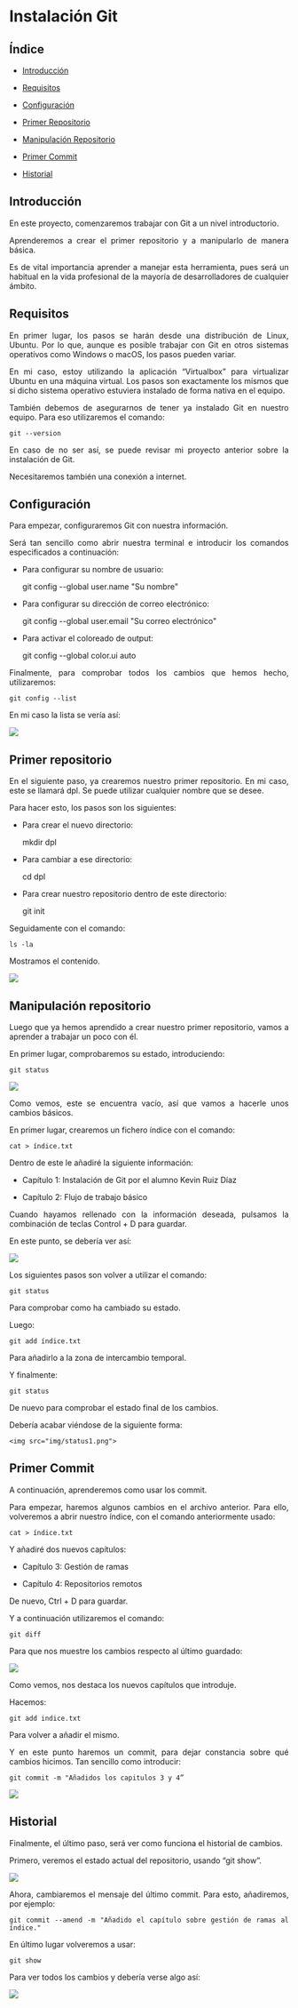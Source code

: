 # Instalación Git

## Índice
* [Introducción](#introducción)  
<a name="introducción"/>

* [Requisitos](#requisitos)  
<a name="requisitos"/>

* [Configuración](#configuración)  
<a name="configuración"/>

* [Primer Repositorio](#primer-repositorio)  
<a name="primer-repositorio"/>

* [Manipulación Repositorio](#manipulación-repositorio)  
<a name="manipulación-repositorio"/>

* [Primer Commit](#primer-commit)  
<a name="primer-commit"/>

* [Historial](#historial)  
<a name="historial"/>

<div align="justify">

  ## Introducción
  En este proyecto, comenzaremos trabajar con Git a un nivel introductorio.
  
  Aprenderemos a crear el primer repositorio y a manipularlo de manera básica.
  
  Es de vital importancia aprender a manejar esta herramienta, pues será un habitual en la vida profesional de la mayoría de desarrolladores de cualquier ámbito.
  
  ## Requisitos
  En primer lugar, los pasos se harán desde una distribución de Linux, Ubuntu. Por lo que, aunque es posible trabajar con Git en otros sistemas operativos como Windows o macOS, los pasos pueden variar.
  
  En mi caso, estoy utilizando la aplicación “Virtualbox” para virtualizar Ubuntu en una máquina virtual. Los pasos son exactamente los mismos que si dicho sistema operativo estuviera instalado de forma nativa en el equipo.
  
  También debemos de asegurarnos de tener ya instalado Git en nuestro equipo. Para eso utilizaremos el comando:
  
    git --version
  
  En caso de no ser así, se puede revisar mi proyecto anterior sobre la instalación de Git.
  
  Necesitaremos también una conexión a internet.
  
  ## Configuración
  Para empezar, configuraremos Git con nuestra información. 
  
  Será tan sencillo como abrir nuestra terminal e introducir los comandos especificados a continuación: 
  
  * Para configurar su nombre de usuario:
  
    git config --global user.name "Su nombre"
  
  * Para configurar su dirección de correo electrónico:
  
    git config --global user.email "Su correo electrónico"
  
  * Para activar el coloreado de output:
  
    git config --global color.ui auto
  
  Finalmente, para comprobar todos los cambios que hemos hecho, utilizaremos: 
  
    git config --list
  
  En mi caso la lista se vería así:
  
  <img src="img/config.png"> 
  
  ## Primer repositorio
  En el siguiente paso, ya crearemos nuestro primer repositorio. En mi caso, este se llamará dpl. Se puede utilizar cualquier nombre que se desee.
  
  Para hacer esto, los pasos son los siguientes:
  
  * Para crear el nuevo directorio:
  
    mkdir dpl
  
  * Para cambiar a ese directorio:
  
    cd dpl
  
  * Para crear nuestro repositorio dentro de este directorio:
  
    git init
  
  Seguidamente con el comando:
  
    ls -la
  
  Mostramos el contenido.
  
  <img src="img/init.png">
  
  ## Manipulación repositorio
  Luego que ya hemos aprendido a crear nuestro primer repositorio, vamos a aprender a trabajar un poco con él.
  
  En primer lugar, comprobaremos su estado, introduciendo:
  
    git status
  
  <img src="img/status0.png">
  
  Como vemos, este se encuentra vacío, así que vamos a hacerle unos cambios básicos.
  
  En primer lugar, crearemos un fichero índice con el comando: 
  
    cat > índice.txt
  
  Dentro de este le añadiré la siguiente información:
  
  * Capítulo 1: Instalación de Git por el alumno Kevin Ruiz Díaz
  
  * Capítulo 2: Flujo de trabajo básico
  
  Cuando hayamos rellenado con la información deseada, pulsamos la combinación de teclas Control + D para guardar.
  
  En este punto, se debería ver así:
  
  <img src="img/cat.png">
  
  Los siguientes pasos son volver a utilizar el comando:
  
    git status
  
  Para comprobar como ha cambiado su estado. 
  
  Luego: 
  
    git add índice.txt
  
  Para añadirlo a la zona de intercambio temporal.
  
  Y finalmente: 
  
    git status
  
  De nuevo para comprobar el estado final de los cambios.  
  
  Debería acabar viéndose de la siguiente forma: 
  
    <img src="img/status1.png">
  
  ## Primer Commit
  A continuación, aprenderemos como usar los commit.
  
  Para empezar, haremos algunos cambios en el archivo anterior. Para ello, volveremos a abrir nuestro índice, con el comando anteriormente usado: 
  
    cat > índice.txt
  
  Y añadiré dos nuevos capítulos:
  
  * Capítulo 3: Gestión de ramas
  
  * Capítulo 4: Repositorios remotos
  
  De nuevo, Ctrl + D para guardar.
  
  Y a continuación utilizaremos el comando:
  
    git diff
  
  Para que nos muestre los cambios respecto al último guardado:
  
  <img src="img/diff.png">
  
  Como vemos, nos destaca los nuevos capítulos que introduje.
  
  Hacemos: 
  
    git add indice.txt
  
  Para volver a añadir el mismo. 
  
  Y en este punto haremos un commit, para dejar constancia sobre qué cambios hicimos. Tan sencillo como introducir:
  
    git commit -m "Añadidos los capitulos 3 y 4”
  
  <img src="img/commit.png">
  
  ## Historial
  Finalmente, el último paso, será ver como funciona el historial de cambios.
  
  Primero, veremos el estado actual del repositorio, usando “git show”.
  
  <img src="img/show1.png">
  
  Ahora, cambiaremos el mensaje del último commit. Para esto, añadiremos, por ejemplo:
  
    git commit --amend -m "Añadido el capítulo sobre gestión de ramas al índice."
  
  En último lugar volveremos a usar: 
  
    git show
  
  Para ver todos los cambios y debería verse algo así:
  
  <img src="img/show2.png">
</div>
